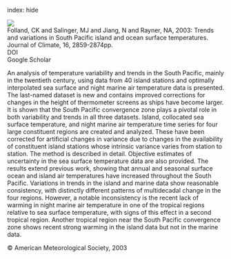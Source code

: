 index: hide

<div class="Citation">
    <div class="Citation-thumb CitationThumb-linked"  data-href="https://doi.org/10.1175/1520-0442(2003)016<2859:tavisp>2.0.co;2">
      <img src="https://static.claimspace.cloud/climate-study-static/refs/thumbs/14/Folland_et_al_2003-thumb.png" />
    </div>

  <div class="Citation-body">
    <div class="Citation-text">Folland, CK and Salinger, MJ and Jiang, N and Rayner, NA, 2003: Trends and variations in South Pacific island and ocean surface temperatures. <span class="Article-journal">Journal of Climate, </span><span class="Article-volume">16, </span>2859-2874pp.</div>
    <div class="Citation-links">
      <div class="CitationLink" data-href="https://doi.org/10.1175/1520-0442(2003)016<2859:tavisp>2.0.co;2">
        <div class="CitationLink-icon CitationLink-Doi"></div>
        <div class="CitationLink-text">DOI</div>
      </div>
      <div class="CitationLink" data-href="https://scholar.google.com/scholar?q=10.1175/1520-0442(2003)016<2859:tavisp>2.0.co;2">
        <div class="CitationLink-icon CitationLink-Scholar"></div>
        <div class="CitationLink-text">Google Scholar</div>
      </div>
    </div>
  </div>
</div>

An analysis of temperature variability and trends in the South Pacific, mainly in the twentieth century, using data from 40 island stations and optimally interpolated sea surface and night marine air temperature data is presented. The last-named dataset is new and contains improved corrections for changes in the height of thermometer screens as ships have become larger. It is shown that the South Pacific convergence zone plays a pivotal role in both variability and trends in all three datasets. Island, collocated sea surface temperature, and night marine air temperature time series for four large constituent regions are created and analyzed. These have been corrected for artificial changes in variance due to changes in the availability of constituent island stations whose intrinsic variance varies from station to station. The method is described in detail. Objective estimates of uncertainty in the sea surface temperature data are also provided. The results extend previous work, showing that annual and seasonal surface ocean and island air temperatures have increased throughout the South Pacific. Variations in trends in the island and marine data show reasonable consistency, with distinctly different patterns of multidecadal change in the four regions. However, a notable inconsistency is the recent lack of warming in night marine air temperature in one of the tropical regions relative to sea surface temperature, with signs of this effect in a second tropical region. Another tropical region near the South Pacific convergence zone shows recent strong warming in the island data but not in the marine data.

<div class="Citation-copy">
&copy; American Meteorological Society, 2003
</div>